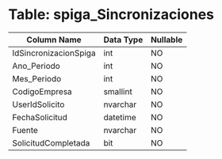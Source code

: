 # Table: spiga_Sincronizaciones

| Column Name | Data Type | Nullable |
|-------------|-----------|----------|
| IdSincronizacionSpiga | int | NO |
| Ano_Periodo | int | NO |
| Mes_Periodo | int | NO |
| CodigoEmpresa | smallint | NO |
| UserIdSolicito | nvarchar | NO |
| FechaSolicitud | datetime | NO |
| Fuente | nvarchar | NO |
| SolicitudCompletada | bit | NO |
